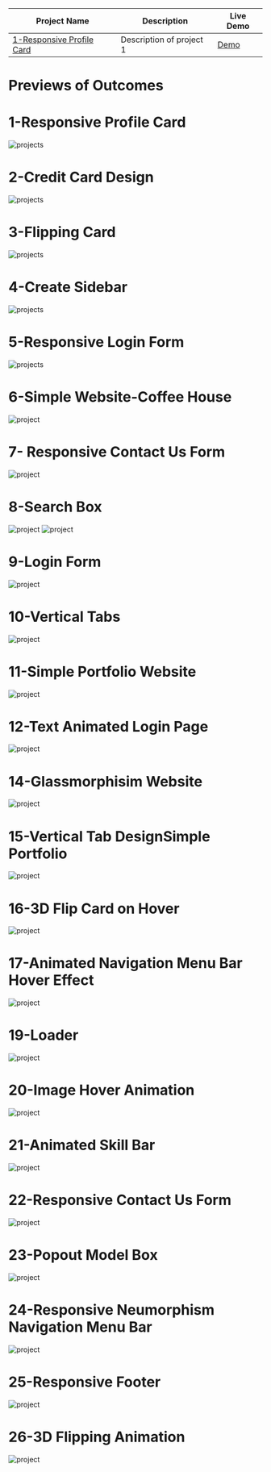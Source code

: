 | Project Name | Description | Live Demo |
|--------------|-------------|-----------|
| [1-Responsive Profile Card](![projects](/50%20html-css%20projects/0-Screen%20Shots/9-Login%20Form.jpg)) | Description of project 1 | [Demo](![projects](/50%20html-css%20projects/0-Screen%20Shots/9-Login%20Form.jpg)) |


# Previews of Outcomes

# 1-Responsive Profile Card

![projects](/50%20html-css%20projects/0-Screen%20Shots/9-Login%20Form.jpg)

# 2-Credit Card Design

![projects](/50%20html-css%20projects/0-Screen%20Shots/2-credit%20card%20design.jpg)

# 3-Flipping Card

![projects](/50%20html-css%20projects/0-Screen%20Shots/3-flipping-card.jpg)

# 4-Create Sidebar

![projects](/50%20html-css%20projects/0-Screen%20Shots/4-create%20sidebar.jpg)

# 5-Responsive Login Form

![projects](/50%20html-css%20projects/0-Screen%20Shots/5-Responsive%20Login%20Form.jpg)

# 6-Simple Website-Coffee House

![project](/50%20html-css%20projects/0-Screen%20Shots/6-Asy%20Coffee%20House.jpeg)

# 7- Responsive Contact Us Form

![project](/50%20html-css%20projects/0-Screen%20Shots/7-%20Responsive%20Contact%20Us%20Form.jpg)

# 8-Search Box

![project](/50%20html-css%20projects/0-Screen%20Shots/8-Search%20Box-close.jpg)
![project](/50%20html-css%20projects/0-Screen%20Shots/8-Search%20Box-open.jpg)

# 9-Login Form

![project](/50%20html-css%20projects/0-Screen%20Shots/9-Login%20Form.jpg)

# 10-Vertical Tabs

![project](/50%20html-css%20projects/0-Screen%20Shots/10-Vertical%20tabs.jpg)

# 11-Simple Portfolio Website

![project](/50%20html-css%20projects/0-Screen%20Shots/11-Simple%20Portfolio%20Website.jpg)

# 12-Text Animated Login Page

![project](/50%20html-css%20projects/0-Screen%20Shots/12-Text%20Animated%20Login%20Page.jpg)

# 14-Glassmorphisim Website

![project](/50%20html-css%20projects/0-Screen%20Shots/13-Glassmorphisim%20Website.jpg)

# 15-Vertical Tab DesignSimple Portfolio

![project](/50%20html-css%20projects/0-Screen%20Shots/15-Vertical%20Tab%20DesignSimple%20Portfolio.jpg)

# 16-3D Flip Card on Hover

![project](/50%20html-css%20projects/0-Screen%20Shots/16-3D%20Flip%20Card%20on%20Hover.jpg)

# 17-Animated Navigation Menu Bar Hover Effect

![project](/50%20html-css%20projects/0-Screen%20Shots/17-Animated%20Navigation%20Menu%20Bar%20Hover%20Effect.jpg)

# 19-Loader

![project](/50%20html-css%20projects/0-Screen%20Shots/19-Loader.jpg)

# 20-Image Hover Animation

![project](/50%20html-css%20projects/0-Screen%20Shots/20-Image%20Hover%20Animation%20.jpg)

# 21-Animated Skill Bar

![project](/50%20html-css%20projects/0-Screen%20Shots/21-Animated%20Skill%20Bar.jpg)

# 22-Responsive Contact Us Form

![project](/50%20html-css%20projects/0-Screen%20Shots/22-Responsive%20Contact%20Us%20Form.jpg)

# 23-Popout Model Box

![project](/50%20html-css%20projects/0-Screen%20Shots/23-Popout%20Model%20Box.jpg)

# 24-Responsive Neumorphism Navigation Menu Bar

![project](/50%20html-css%20projects/0-Screen%20Shots/24-Responsive%20Neumorphism%20Navigation%20Menu%20Bar.jpg)

# 25-Responsive Footer

![project](/50%20html-css%20projects/0-Screen%20Shots/25-Responsive%20Footer.jpg)

# 26-3D Flipping Animation

![project](/50%20html-css%20projects/0-Screen%20Shots/26-3D%20Flipping%20Animation.jpg)
